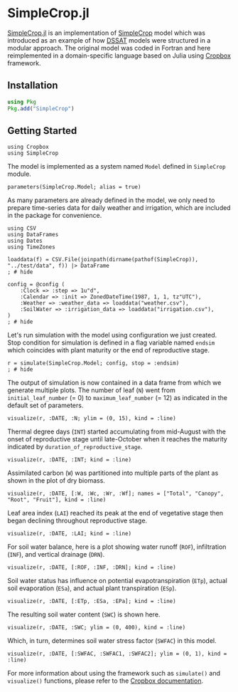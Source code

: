 # SimpleCrop.jl

[SimpleCrop.jl](https://github.com/cropbox/SimpleCrop.jl) is an implementation of [SimpleCrop](https://github.com/DSSAT/SimpleCrop) model which was introduced as an example of how [DSSAT](https://dssat.net/models-overview/modular-approach-example/) models were structured in a modular approach. The original model was coded in Fortran and here reimplemented in a domain-specific language based on Julia using [Cropbox](https://github.com/cropbox/Cropbox.jl) framework.

## Installation

```julia
using Pkg
Pkg.add("SimpleCrop")
```

## Getting Started

```@example simple
using Cropbox
using SimpleCrop
```

The model is implemented as a system named `Model` defined in `SimpleCrop` module.

```@example simple
parameters(SimpleCrop.Model; alias = true)
```

As many parameters are already defined in the model, we only need to prepare time-series data for daily weather and irrigation, which are included in the package for convenience.

```@example simple
using CSV
using DataFrames
using Dates
using TimeZones

loaddata(f) = CSV.File(joinpath(dirname(pathof(SimpleCrop)), "../test/data", f)) |> DataFrame
; # hide
```

```@example simple
config = @config (
    :Clock => :step => 1u"d",
    :Calendar => :init => ZonedDateTime(1987, 1, 1, tz"UTC"),
    :Weather => :weather_data => loaddata("weather.csv"),
    :SoilWater => :irrigation_data => loaddata("irrigation.csv"),
)
; # hide
```

Let's run simulation with the model using configuration we just created. Stop condition for simulation is defined in a flag variable named `endsim` which coincides with plant maturity or the end of reproductive stage.

```@example simple
r = simulate(SimpleCrop.Model; config, stop = :endsim)
; # hide
```

The output of simulation is now contained in a data frame from which we generate multiple plots. The number of leaf (`N`) went from `initial_leaf_number` (= 0) to `maximum_leaf_number` (= 12) as indicated in the default set of parameters.

```@example simple
visualize(r, :DATE, :N; ylim = (0, 15), kind = :line)
```

Thermal degree days (`INT`) started accumulating from mid-August with the onset of reproductive stage until late-October when it reaches the maturity indicated by `duration_of_reproductive_stage`.

```@example simple
visualize(r, :DATE, :INT; kind = :line)
```

Assimilated carbon (`W`) was partitioned into multiple parts of the plant as shown in the plot of dry biomass.

```@example simple
visualize(r, :DATE, [:W, :Wc, :Wr, :Wf]; names = ["Total", "Canopy", "Root", "Fruit"], kind = :line)
```

Leaf area index (`LAI`) reached its peak at the end of vegetative stage then began declining throughout reproductive stage.

```@example simple
visualize(r, :DATE, :LAI; kind = :line)
```

For soil water balance, here is a plot showing water runoff (`ROF`), infiltration (`INF`), and vertical drainage (`DRN`).

```@example simple
visualize(r, :DATE, [:ROF, :INF, :DRN]; kind = :line)
```

Soil water status has influence on potential evapotranspiration (`ETp`), actual soil evaporation (`ESa`), and actual plant transpiration (`ESp`).

```@example simple
visualize(r, :DATE, [:ETp, :ESa, :EPa]; kind = :line)
```

The resulting soil water content (`SWC`) is shown here.

```@example simple
visualize(r, :DATE, :SWC; ylim = (0, 400), kind = :line)
```

Which, in turn, determines soil water stress factor (`SWFAC`) in this model.

```@example simple
visualize(r, :DATE, [:SWFAC, :SWFAC1, :SWFAC2]; ylim = (0, 1), kind = :line)
```

For more information about using the framework such as `simulate()` and `visualize()` functions, please refer to the [Cropbox documentation](http://cropbox.github.io/Cropbox.jl/stable/).
